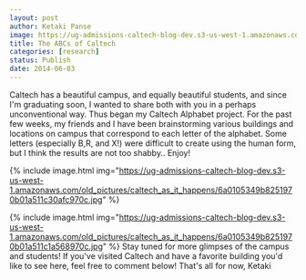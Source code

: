 ```yaml
---
layout: post
author: Ketaki Panse
image: https://ug-admissions-caltech-blog-dev.s3-us-west-1.amazonaws.com/old_pictures/caltech_as_it_happens/6a0105349b8251970b01a511c31b24970c.jpg
title: The ABCs of Caltech
categories: [research]
status: Publish
date: 2014-06-03
---
```


Caltech has a beautiful campus, and equally beautiful students, and since I'm graduating soon, I wanted to share both with you in a perhaps unconventional way. Thus began my Caltech Alphabet project. For the past few weeks, my friends and I have been brainstorming various buildings and locations on campus that correspond to each letter of the alphabet. Some letters (especially B,R, and X!) were difficult to create using the human form, but I think the results are not too shabby.. Enjoy!

{% include image.html img="https://ug-admissions-caltech-blog-dev.s3-us-west-1.amazonaws.com/old_pictures/caltech_as_it_happens/6a0105349b8251970b01a511c30afc970c.jpg" %}


{% include image.html img="https://ug-admissions-caltech-blog-dev.s3-us-west-1.amazonaws.com/old_pictures/caltech_as_it_happens/6a0105349b8251970b01a511c1a568970c.jpg" %}
Stay tuned for more glimpses of the campus and students! If you've visited Caltech and have a favorite building you'd like to see here, feel free to comment below!
That's all for now,
Ketaki
